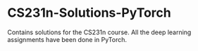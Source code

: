 # CS231n-Solutions-PyTorch
Contains solutions for the CS231n course. All the deep learning assignments have been done in PyTorch.
